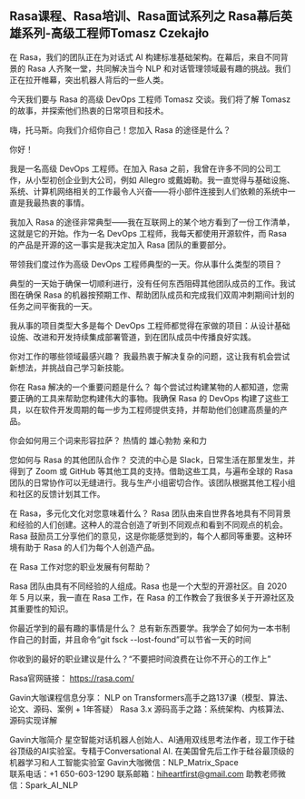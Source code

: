 ## Rasa课程、Rasa培训、Rasa面试系列之 Rasa幕后英雄系列-高级工程师Tomasz Czekajło 


在 Rasa，我们的团队正在为对话式 AI 构建标准基础架构。在幕后，来自不同背景的 Rasa 人齐聚一堂，共同解决当今 NLP 和对话管理领域最有趣的挑战。我们正在拉开帷幕，突出机器人背后的一些人类。

今天我们要与 Rasa 的高级 DevOps 工程师 Tomasz 交谈。我们将了解 Tomasz 的故事，并探索他们热衷的日常项目和技术。

嗨，托马斯。向我们介绍你自己！您加入 Rasa 的途径是什么？

你好！

我是一名高级 DevOps 工程师。在加入 Rasa 之前，我曾在许多不同的公司工作，从小型初创企业到大公司，例如 Allegro 或戴姆勒。我一直觉得与基础设施、系统、计算机网络相关的工作最令人兴奋——将小部件连接到人们依赖的系统中一直是我最热衷的事情。

我加入 Rasa 的途径非常典型——我在互联网上的某个地方看到了一份工作清单，这就是它的开始。作为一名 DevOps 工程师，我每天都使用开源软件，而 Rasa 的产品是开源的这一事实是我决定加入 Rasa 团队的重要部分。

带领我们度过作为高级 DevOps 工程师典型的一天。你从事什么类型的项目？

典型的一天始于确保一切顺利进行，没有任何东西阻碍其他团队成员的工作。我试图在确保 Rasa 的机器按预期工作、帮助团队成员和完成我们双周冲刺期间计划的任务之间平衡我的一天。

我从事的项目类型大多是每个 DevOps 工程师都觉得在家做的项目：从设计基础设施、改进和开发持续集成部署管道，到在团队成员中传播良好实践。

你对工作的哪些领域最感兴趣？
我最热衷于解决复杂的问题，这让我有机会尝试新想法，并挑战自己学习新技能。

你在 Rasa 解决的一个重要问题是什么？
每个尝试过构建某物的人都知道，您需要正确的工具来帮助您构建伟大的事物。我确保 Rasa 的 DevOps 构建了这些工具，以在软件开发周期的每一步为工程师提供支持，并帮助他们创建高质量的产品。

你会如何用三个词来形容拉萨？
热情的  雄心勃勃 亲和力

您如何与 Rasa 的其他团队合作？
交流的中心是 Slack，日常生活在那里发生，并得到了 Zoom 或 GitHub 等其他工具的支持。借助这些工具，与遍布全球的 Rasa 团队的日常协作可以无缝进行。我与生产小组密切合作。该团队根据其他工程小组和社区的反馈计划其工作。

在 Rasa，多元化文化对您意味着什么？
Rasa 团队由来自世界各地具有不同背景和经验的人们创建。这种人的混合创造了听到不同观点和看到不同观点的机会。Rasa 鼓励员工分享他们的意见，这是你能感觉到的，每个人都同等重要。这种环境有助于 Rasa 的人们为每个人创造产品。

在 Rasa 工作对您的职业发展有何帮助？

Rasa 团队由具有不同经验的人组成。Rasa 也是一个大型的开源社区。自 2020 年 5 月以来，我一直在 Rasa 工作，在 Rasa 的工作教会了我很多关于开源社区及其重要性的知识。

你最近学到的最有趣的事情是什么？
总有新东西要学。我学会了如何为一本书制作自己的封面，并且命令“git fsck --lost-found”可以节省一天的时间 

你收到的最好的职业建议是什么？“不要把时间浪费在让你不开心的工作上”
 

Rasa官网链接： https://rasa.com/ 

Gavin大咖课程信息分享：
NLP on Transformers高手之路137课（模型、算法、论文、源码、案例 + 1年答疑）
Rasa 3.x 源码高手之路：系统架构、内核算法、源码实现详解



Gavin大咖简介
星空智能对话机器人创始人、AI通用双线思考法作者，现工作于硅谷顶级的AI实验室。专精于Conversational AI. 在美国曾先后工作于硅谷最顶级的机器学习和人工智能实验室 
Gavin大咖微信：NLP_Matrix_Space  
联系电话：+1 650-603-1290
联系邮箱：hiheartfirst@gmail.com
助教老师微信：Spark_AI_NLP  
